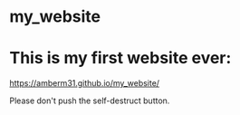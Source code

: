 # my_website

# This is my first website ever: 
https://amberm31.github.io/my_website/

Please don't push the self-destruct button.
